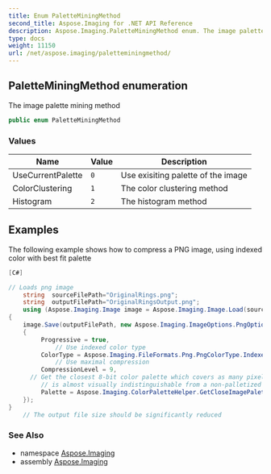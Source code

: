 ```yaml
---
title: Enum PaletteMiningMethod
second_title: Aspose.Imaging for .NET API Reference
description: Aspose.Imaging.PaletteMiningMethod enum. The image palette mining method
type: docs
weight: 11150
url: /net/aspose.imaging/paletteminingmethod/
---
```

## PaletteMiningMethod enumeration

The image palette mining method

```csharp
public enum PaletteMiningMethod
```

### Values

| Name | Value | Description |
| --- | --- | --- |
| UseCurrentPalette | `0` | Use exisiting palette of the image |
| ColorClustering | `1` | The color clustering method |
| Histogram | `2` | The histogram method |

## Examples

The following example shows how to compress a PNG image, using indexed color with best fit palette

```csharp
[C#]

// Loads png image        
    string  sourceFilePath="OriginalRings.png";
    string  outputFilePath="OriginalRingsOutput.png";
    using (Aspose.Imaging.Image image = Aspose.Imaging.Image.Load(sourceFilePath))
{
    image.Save(outputFilePath, new Aspose.Imaging.ImageOptions.PngOptions()
    {
         Progressive = true,
             // Use indexed color type
         ColorType = Aspose.Imaging.FileFormats.Png.PngColorType.IndexedColor,
             // Use maximal compression
         CompressionLevel = 9,
      // Get the closest 8-bit color palette which covers as many pixels as possible, so that a palettized image
         // is almost visually indistinguishable from a non-palletized one.
         Palette = Aspose.Imaging.ColorPaletteHelper.GetCloseImagePalette((Aspose.Imaging.RasterImage)image, 256, Aspose.Imaging.PaletteMiningMethod.Histogram)
    });
}
    // The output file size should be significantly reduced
```

### See Also

* namespace [Aspose.Imaging](../../aspose.imaging/)
* assembly [Aspose.Imaging](../../)


